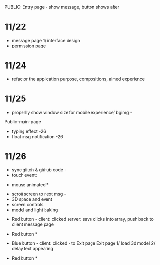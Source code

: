 PUBLIC: Entry page - show message, button shows after

# 11/22
- message page
1/ interface design 
- permission page

# 11/24
- refactor the application purpose, compositions, aimed experience

# 11/25
- properlly show window size for mobile experience/ bgimg - 

Public-main-page
- typing effect -26
- float msg notification -26

# 11/26
- sync glitch & github code - 
- touch event:
* mouse animated *
- scroll screen to next msg - 
- 3D space and event
- screen controls
- model and light baking 




* Red button - 
client: clicked
server: save clicks into array, push back to client message page
- Red button *

* Blue button - 
client: clicked - to Exit page
Exit page
1/ load 3d model
2/ delay text appearing
- Red button *

